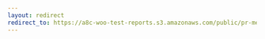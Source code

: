 ```yaml
---
layout: redirect
redirect_to: https://a8c-woo-test-reports.s3.amazonaws.com/public/pr-merge/41452/e2e/index.html
---
```

